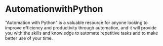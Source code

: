 # AutomationwithPython
"Automation with Python" is a valuable resource for anyone looking to improve efficiency and productivity through automation, and it will provide you with the skills and knowledge to automate repetitive tasks and to make better use of your time.
